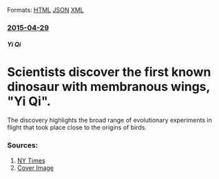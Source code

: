 
Formats: [HTML](/news/2015/04/29/scientists-discover-the-first-known-dinosaur-with-membranous-wings-yi-qi.html)  [JSON](/news/2015/04/29/scientists-discover-the-first-known-dinosaur-with-membranous-wings-yi-qi.json)  [XML](/news/2015/04/29/scientists-discover-the-first-known-dinosaur-with-membranous-wings-yi-qi.xml)  

### [2015-04-29](/news/2015/04/29/index.md)

##### Yi Qi
# Scientists discover the first known dinosaur with membranous wings, "Yi Qi". 

The discovery highlights the broad range of evolutionary experiments in flight that took place close to the origins of birds.


### Sources:

1. [NY Times](https://www.nytimes.com/2015/04/30/science/small-jurassic-dinosaur-may-have-flown-without-feathers.html)
1. [Cover Image](https://static01.nyt.com/images/2015/04/30/science/30dino2/30dino2-facebookJumbo.jpg)
